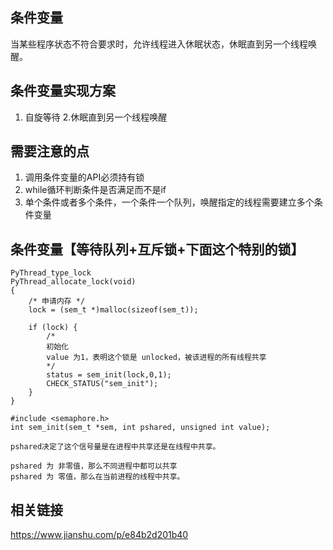 ## 条件变量

当某些程序状态不符合要求时，允许线程进入休眠状态，休眠直到另一个线程唤醒。

## 条件变量实现方案

1. 自旋等待 2.休眠直到另一个线程唤醒

## 需要注意的点

1. 调用条件变量的API必须持有锁
2. while循环判断条件是否满足而不是if
3. 单个条件或者多个条件，一个条件一个队列，唤醒指定的线程需要建立多个条件变量


## 条件变量【等待队列+互斥锁+下面这个特别的锁】
```
PyThread_type_lock
PyThread_allocate_lock(void)
{
    /* 申请内存 */
    lock = (sem_t *)malloc(sizeof(sem_t));

    if (lock) {
        /*
        初始化
        value 为1，表明这个锁是 unlocked，被该进程的所有线程共享
        */
        status = sem_init(lock,0,1);
        CHECK_STATUS("sem_init");     
    }
}

#include <semaphore.h>
int sem_init(sem_t *sem, int pshared, unsigned int value);

pshared决定了这个信号量是在进程中共享还是在线程中共享。

pshared 为 非零值，那么不同进程中都可以共享
pshared 为 零值，那么在当前进程的线程中共享。

```

## 相关链接

https://www.jianshu.com/p/e84b2d201b40
